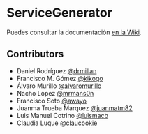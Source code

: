 # ServiceGenerator

Puedes consultar la documentación [en la Wiki](https://github.com/drmillan/service-generator/wiki).

## Contributors

* Daniel Rodríguez [@drmillan](https://github.com/drmillan)
* Francisco M. Gómez [@kikogo](https://github.com/kikogo)
* Álvaro Murillo [@alvaromurillo](https://github.com/alvaromurillo)
* Nacho López [@mrmans0n](https://github.com/mrmans0n)
* Francisco Soto [@awayo](https://github.com/awayo)
* Juanma Trueba Marquez [@juanmatm82](https://github.com/juanmatm82)
* Luis Manuel Cotrino	[@luismacb](https://github.com/luismacb)
* Claudia Luque [@claucookie](https://github.com/claucookie)
